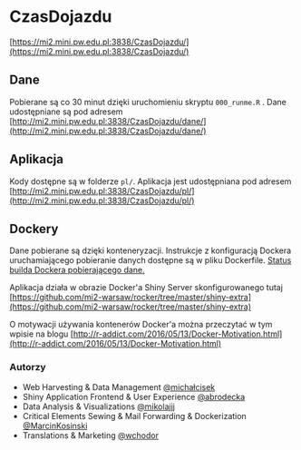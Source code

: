 # CzasDojazdu

[https://mi2.mini.pw.edu.pl:3838/CzasDojazdu/](https://mi2.mini.pw.edu.pl:3838/CzasDojazdu/)


## Dane

Pobierane są co 30 minut dzięki uruchomieniu skryptu `000_runme.R` .
Dane udostępniane są pod adresem [http://mi2.mini.pw.edu.pl:3838/CzasDojazdu/dane/](http://mi2.mini.pw.edu.pl:3838/CzasDojazdu/dane/)

## Aplikacja

Kody dostępne są w folderze  `pl/`. Aplikacja jest udostępniana pod adresem [http://mi2.mini.pw.edu.pl:3838/CzasDojazdu/pl/](http://mi2.mini.pw.edu.pl:3838/CzasDojazdu/pl/)

## Dockery 

Dane pobierane są dzięki konteneryzacji. Instrukcje z konfiguracją Dockera uruchamiającego pobieranie danych 
dostępne są w pliku Dockerfile. [Status builda Dockera pobierającego dane.](https://hub.docker.com/r/marcinkosinski/czasdojazdu/builds/bqh6esxcs32l6enaezq2vil/)

Aplikacja działa w obrazie Docker'a Shiny Server skonfigurowanego tutaj [https://github.com/mi2-warsaw/rocker/tree/master/shiny-extra](https://github.com/mi2-warsaw/rocker/tree/master/shiny-extra)

O motywacji używania kontenerów Docker'a można przeczytać w tym wpisie na blogu [http://r-addict.com/2016/05/13/Docker-Motivation.html](http://r-addict.com/2016/05/13/Docker-Motivation.html)


### Autorzy

- Web Harvesting & Data Management [@michałcisek](https://github.com/michałcisek)
- Shiny Application Frontend & User Experience [@abrodecka](https://github.com/abrodecka)
- Data Analysis & Visualizations [@mikolajjj](https://github.com/mikolajjj)
- Critical Elements Sewing & Mail Forwarding & Dockerization [@MarcinKosinski](https://github.com/MarcinKosinski)
- Translations & Marketing [@wchodor](https://github.com/wchodor)
